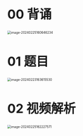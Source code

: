 # 00 背诵

<img src="https://cvp.oss-cn-shanghai.aliyuncs.com/picgo/202402251606691.png" alt="image-20240225160646234" style="zoom:50%;" />

# 01 题目

<img src="https://cvp.oss-cn-shanghai.aliyuncs.com/picgo/202402231636731.png" alt="image-20240223163615530" style="zoom:50%;" />



# 02 视频解析

<img src="https://cvp.oss-cn-shanghai.aliyuncs.com/picgo/202402251622029.png" alt="image-20240225162227571" style="zoom:50%;" />
